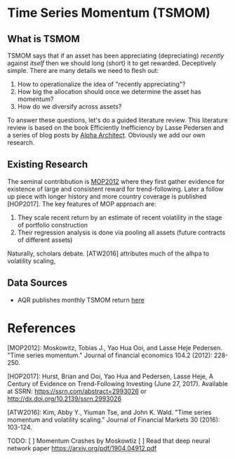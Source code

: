 # Time Series Momentum (TSMOM)

## What is TSMOM

TSMOM says that if an asset has been appreciating (depreciating) *recently* against *itself* then we should long (short) it to get rewarded. Deceptively simple. There are many details we need to flesh out:

1. How to operationalize the idea of "recently appreciating"?
2. How big the allocation should once we determine the asset has momentum?
3. How do we diversify across assets?

To answer these questions, let's do a guided literature review. This literature review is based on the book Efficiently Inefficiency by Lasse Pedersen and a series of blog posts by [Alpha Architect](https://alphaarchitect.com). Obviously we add our own research.

## Existing Research

The seminal contribbution is [MOP2012](https://cyberleninka.org/article/n/1285206.pdf) where they first gather evidence for existence of large and consistent reward for trend-following. Later a follow up piece with longer history and more country coverage is published [HOP2017]. The key features of MOP approach are:

1. They scale recent return by an estimate of recent volatility in the stage of portfolio construction
2. Their regression analysis is done via pooling all assets (future contracts of different assets)

Naturally, scholars debate. [ATW2016] attributes much of the alhpa to volatility scaling, 

## Data Sources
- AQR publishes monthly TSMOM return [here](https://www.aqr.com/Insights/Datasets/Time-Series-Momentum-Factors-Monthly)


# References

[MOP2012]:  Moskowitz, Tobias J., Yao Hua Ooi, and Lasse Heje Pedersen. "Time series momentum." Journal of financial economics 104.2 (2012): 228-250.

[HOP2017]: Hurst, Brian and Ooi, Yao Hua and Pedersen, Lasse Heje, A Century of Evidence on Trend-Following Investing (June 27, 2017). Available at SSRN: https://ssrn.com/abstract=2993026 or http://dx.doi.org/10.2139/ssrn.2993026 

[ATW2016]: Kim, Abby Y., Yiuman Tse, and John K. Wald. "Time series momentum and volatility scaling." Journal of Financial Markets 30 (2016): 103-124.


TODO:
[ ] Momentum Crashes by Moskowtiz
[ ] Read that deep neural network paper https://arxiv.org/pdf/1904.04912.pdf
